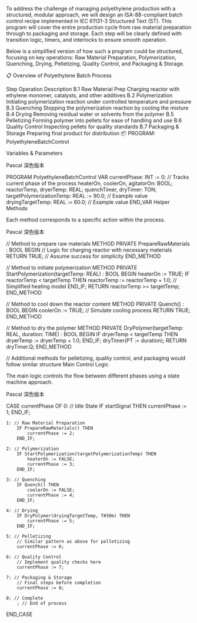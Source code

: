 To address the challenge of managing polyethylene production with a structured, modular approach, we will design an ISA-88-compliant batch control recipe implemented in IEC 61131-3 Structured Text (ST). This program will cover the entire production cycle from raw material preparation through to packaging and storage. Each step will be clearly defined with transition logic, timers, and interlocks to ensure smooth operation.

Below is a simplified version of how such a program could be structured, focusing on key operations: Raw Material Preparation, Polymerization, Quenching, Drying, Pelletizing, Quality Control, and Packaging & Storage.

📋 Overview of Polyethylene Batch Process

Step	Operation	Description
B.1	Raw Material Prep	Charging reactor with ethylene monomer, catalysts, and other additives
B.2	Polymerization	Initiating polymerization reaction under controlled temperature and pressure
B.3	Quenching	Stopping the polymerization reaction by cooling the mixture
B.4	Drying	Removing residual water or solvents from the polymer
B.5	Pelletizing	Forming polymer into pellets for ease of handling and use
B.6	Quality Control	Inspecting pellets for quality standards
B.7	Packaging & Storage	Preparing final product for distribution
📦 PROGRAM: PolyethyleneBatchControl

Variables & Parameters

Pascal
深色版本

PROGRAM PolyethyleneBatchControl
VAR
    currentPhase: INT := 0; // Tracks current phase of the process
    heaterOn, coolerOn, agitatorOn: BOOL;
    reactorTemp, dryerTemp: REAL;
    quenchTimer, dryTimer: TON;
    targetPolymerizationTemp: REAL := 90.0; // Example value
    dryingTargetTemp: REAL := 60.0; // Example value
END_VAR
Helper Methods

Each method corresponds to a specific action within the process.

Pascal
深色版本

// Method to prepare raw materials
METHOD PRIVATE PrepareRawMaterials : BOOL
BEGIN
    // Logic for charging reactor with necessary materials
    RETURN TRUE; // Assume success for simplicity
END_METHOD

// Method to initiate polymerization
METHOD PRIVATE StartPolymerization(targetTemp: REAL) : BOOL
BEGIN
    heaterOn := TRUE;
    IF reactorTemp < targetTemp THEN
        reactorTemp := reactorTemp + 1.0; // Simplified heating model
    END_IF;
    RETURN reactorTemp >= targetTemp;
END_METHOD

// Method to cool down the reactor content
METHOD PRIVATE Quench() : BOOL
BEGIN
    coolerOn := TRUE;
    // Simulate cooling process
    RETURN TRUE;
END_METHOD

// Method to dry the polymer
METHOD PRIVATE DryPolymer(targetTemp: REAL, duration: TIME) : BOOL
BEGIN
    IF dryerTemp < targetTemp THEN
        dryerTemp := dryerTemp + 1.0;
    END_IF;
    dryTimer(PT := duration);
    RETURN dryTimer.Q;
END_METHOD

// Additional methods for pelletizing, quality control, and packaging would follow similar structure
Main Control Logic

The main logic controls the flow between different phases using a state machine approach.

Pascal
深色版本

CASE currentPhase OF
    0: // Idle State
        IF startSignal THEN
            currentPhase := 1;
        END_IF;

    1: // Raw Material Preparation
        IF PrepareRawMaterials() THEN
            currentPhase := 2;
        END_IF;

    2: // Polymerization
        IF StartPolymerization(targetPolymerizationTemp) THEN
            heaterOn := FALSE;
            currentPhase := 3;
        END_IF;

    3: // Quenching
        IF Quench() THEN
            coolerOn := FALSE;
            currentPhase := 4;
        END_IF;

    4: // Drying
        IF DryPolymer(dryingTargetTemp, T#30m) THEN
            currentPhase := 5;
        END_IF;

    5: // Pelletizing
        // Similar pattern as above for pelletizing
        currentPhase := 6;

    6: // Quality Control
        // Implement quality checks here
        currentPhase := 7;

    7: // Packaging & Storage
        // Final steps before completion
        currentPhase := 8;

    8: // Complete
        ; // End of process
END_CASE 
